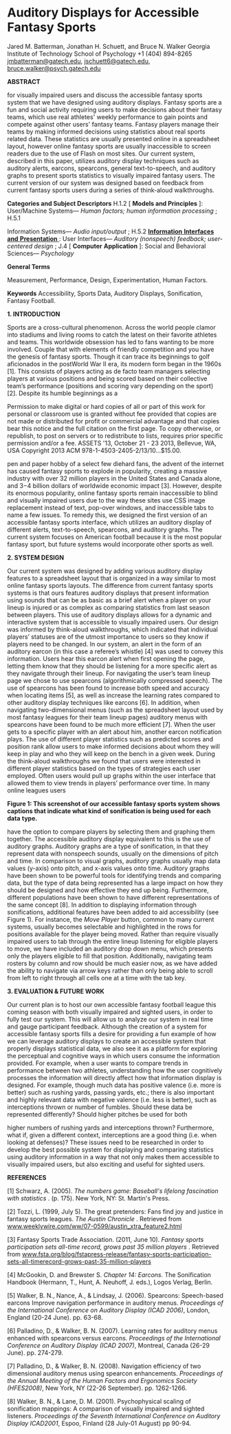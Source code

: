 # **Auditory Displays for Accessible Fantasy Sports**

Jared M. Batterman, Jonathan H. Schuett, and Bruce N. Walker
Georgia Institute of Technology
School of Psychology
+1 (404) 894-8265
jmbatterman@gatech.edu, jschuett6@gatech.edu, bruce.walker@psych.gatech.edu



**ABSTRACT**

for visually impaired users and discuss the accessible fantasy
sports system that we have designed using auditory displays.
Fantasy sports are a fun and social activity requiring users to
make decisions about their fantasy teams, which use real athletes'
weekly performance to gain points and compete against other
users' fantasy teams. Fantasy players manage their teams by
making informed decisions using statistics about real sports
related data. These statistics are usually presented online in a
spreadsheet layout, however online fantasy sports are usually
inaccessible to screen readers due to the use of Flash on most
sites. Our current system, described in this paper, utilizes auditory
display techniques such as auditory alerts, earcons, spearcons,
general text-to-speech, and auditory graphs to present sports
statistics to visually impaired fantasy users. The current version of
our system was designed based on feedback from current fantasy
sports users during a series of think-aloud walkthroughs.


**Categories and Subject Descriptors**
H.1.2 [ **Models and Principles** ]: User/Machine Systems—
_Human_ _factors;_ _human_ _information_ _processing_ ; H.5.1

[ **Information** **Interfaces** **and** **Presentation** ]: Multimedia
Information Systems— _Audio input/output_ ; H.5.2 [ **Information**
**Interfaces** **and** **Presentation** ]: User Interfaces— _Auditory_
_(nonspeech) feedback; user-centered design_ ; J.4 [ **Computer**
**Application** ]: Social and Behavioral Sciences— _Psychology_


**General Terms**

Measurement, Performance, Design, Experimentation, Human
Factors.


**Keywords**
Accessibility, Sports Data, Auditory Displays, Sonification,
Fantasy Football.


**1. INTRODUCTION**

Sports are a cross-cultural phenomenon. Across the world people
clamor into stadiums and living rooms to catch the latest on their
favorite athletes and teams. This worldwide obsession has led to
fans wanting to be more involved. Couple that with elements of
friendly competition and you have the genesis of fantasy sports.
Though it can trace its beginnings to golf aficionados in the postWorld War II era, its modern form began in the 1960s [1]. This
consists of players acting as de facto team managers selecting
players at various positions and being scored based on their
collective team’s performance (positions and scoring vary
depending on the sport) [2]. Despite its humble beginnings as a


Permission to make digital or hard copies of all or part of this work for
personal or classroom use is granted without fee provided that copies are
not made or distributed for profit or commercial advantage and that
copies bear this notice and the full citation on the first page. To copy
otherwise, or republish, to post on servers or to redistribute to lists,
requires prior specific permission and/or a fee.
ASSETS '13, October 21 - 23 2013, Bellevue, WA, USA
Copyright 2013 ACM 978-1-4503-2405-2/13/10…$15.00.



pen and paper hobby of a select few diehard fans, the advent of
the internet has caused fantasy sports to explode in popularity,
creating a massive industry with over 32 million players in the
United States and Canada alone, and $3-$4 billion dollars of
worldwide economic impact [3]. However, despite its enormous
popularity, online fantasy sports remain inaccessible to blind and
visually impaired users due to the way these sites use CSS image
replacement instead of text, pop-over windows, and inaccessible
tabs to name a few issues. To remedy this, we designed the first
version of an accessible fantasy sports interface, which utilizes an
auditory display of different alerts, text-to-speech, spearcons, and
auditory graphs. The current system focuses on American football
because it is the most popular fantasy sport, but future systems
would incorporate other sports as well.


**2. SYSTEM DESIGN**

Our current system was designed by adding various auditory
display features to a spreadsheet layout that is organized in a way
similar to most online fantasy sports layouts. The difference from
current fantasy sports systems is that ours features auditory
displays that present information using sounds that can be as basic
as a brief alert when a player on your lineup is injured or as
complex as comparing statistics from last season between players.
This use of auditory displays allows for a dynamic and interactive
system that is accessible to visually impaired users.
Our design was informed by think-aloud walkthroughs, which
indicated that individual players’ statuses are of the utmost
importance to users so they know if players need to be changed.
In our system, an alert in the form of an auditory earcon (in this
case a referee’s whistle) [4] was used to convey this information.
Users hear this earcon alert when first opening the page, letting
them know that they should be listening for a more specific alert
as they navigate through their lineup.
For navigating the user’s team lineup page we chose to use
spearcons (algorithmically compressed speech). The use of
spearcons has been found to increase both speed and accuracy
when locating items [5], as well as increase the learning rates
compared to other auditory display techniques like earcons [6]. In
addition, when navigating two-dimensional menus (such as the
spreadsheet layout used by most fantasy leagues for their team
lineup pages) auditory menus with spearcons have been found to
be much more efficient [7]. When the user gets to a specific
player with an alert about him, another earcon notification plays.
The use of different player statistics such as predicted scores
and position rank allow users to make informed decisions about
whom they will keep in play and who they will keep on the bench
in a given week. During the think-aloud walkthroughs we found
that users were interested in different player statistics based on the
types of strategies each user employed. Often users would pull up
graphs within the user interface that allowed them to view trends
in players’ performance over time. In many online leagues users


**Figure 1: This screenshot of our accessible fantasy sports system shows**
**captions that indicate what kind of sonification is being used for each data**
**type.**



have the option to compare players by selecting them and
graphing them together. The accessible auditory display
equivalent to this is the use of auditory graphs. Auditory graphs
are a type of sonification, in that they represent data with nonspeech sounds, usually on the dimensions of pitch and time. In
comparison to visual graphs, auditory graphs usually map data
values (y-axis) onto pitch, and x-axis values onto time.
Auditory graphs have been shown to be powerful tools for
identifying trends and comparing data, but the type of data being
represented has a large impact on how they should be designed
and how effective they end up being. Furthermore, different
populations have been shown to have different representations of
the same concept [8].
In addition to displaying information through sonifications,
additional features have been added to aid accessibility (see
Figure 1). For instance, the _Move Player_ button, common to many
current systems, usually becomes selectable and highlighted in the
rows for positions available for the player being moved. Rather
than require visually impaired users to tab through the entire
lineup listening for eligible players to move, we have included an
auditory drop down menu, which presents only the
players eligible to fill that position. Additionally, navigating team
rosters by column and row should be much easier now, as we
have added the ability to navigate via arrow keys rather than only
being able to scroll from left to right through all cells one at a time
with the tab key.


**3. EVALUATION & FUTURE WORK**

Our current plan is to host our own accessible fantasy football
league this coming season with both visually impaired and sighted
users, in order to fully test our system. This will allow us to
analyze our system in real time and gauge participant feedback.
Although the creation of a system for accessible fantasy sports
fills a desire for providing a fun example of how we can leverage
auditory displays to create an accessible system that properly
displays statistical data, we also see it as a platform for exploring
the perceptual and cognitive ways in which users consume the
information provided. For example, when a user wants to compare
trends in performance between two athletes, understanding how
the user cognitively processes the information will directly affect
how that information display is designed. For example, though
much data has positive valence (i.e. more is better) such as
rushing yards, passing yards, etc.; there is also important and
highly relevant data with negative valence (i.e. less is better), such
as interceptions thrown or number of fumbles. Should these data
be represented differently? Should higher pitches be used for both



higher numbers of rushing yards and interceptions thrown?
Furthermore, what if, given a different context, interceptions are a
good thing (i.e. when looking at defenses)? These issues need to
be researched in order to develop the best possible system for
displaying and comparing statistics using auditory information in
a way that not only makes them accessible to visually impaired
users, but also exciting and useful for sighted users.


**REFERENCES**

[1] Schwarz, A. (2005). _The numbers game: Baseball's lifelong_
_fascination with statistics_ . (p. 175). New York, NY: St.
Martin's Press.


[2] Tozzi, L. (1999, July 5). The great pretenders: Fans find joy
and justice in fantasy sports leagues. _The Austin Chronicle_ .
Retrieved from www.weeklywire.com/ww/07-0599/austin_xtra_feature2.html


[3] Fantasy Sports Trade Association. (2011, June 10). _Fantasy_
_sports participation sets all-time record, grows past 35_
_million players_ . Retrieved from www.fsta.org/blog/fstapress-release/fantasy-sports-participation-sets-all-timerecord-grows-past-35-million-players


[4] McGookin, D. and Brewster S. _Chapter 14: Earcons._ The
Sonification Handbook (Hermann, T., Hunt, A. Neuhoff, J.
eds.), Logos Verlag, Berlin.


[5] Walker, B. N., Nance, A., & Lindsay, J. (2006). Spearcons:
Speech-based earcons Improve navigation performance in
auditory menus. _Proceedings of the International Conference_
_on Auditory Display (ICAD 2006)_, London, England (20-24
June). pp. 63-68.


[6] Palladino, D., & Walker, B. N. (2007). Learning rates for
auditory menus enhanced with spearcons versus earcons.
_Proceedings of the International Conference on Auditory_
_Display (ICAD 2007)_, Montreal, Canada (26-29 June). pp.
274-279.


[7] Palladino, D., & Walker, B. N. (2008). Navigation efficiency
of two dimensional auditory menus using spearcon
enhancements. _Proceedings of the Annual Meeting of the_
_Human Factors and Ergonomics Society (HFES2008)_, New
York, NY (22-26 September). pp. 1262-1266.


[8] Walker, B. N., & Lane, D. M. (2001). Psychophysical
scaling of sonification mappings: A comparison of visually
impaired and sighted listeners. _Proceedings of the Seventh_
_International Conference on Auditory Display ICAD2001_,
Espoo, Finland (28 July-01 August) pp 90-94.


